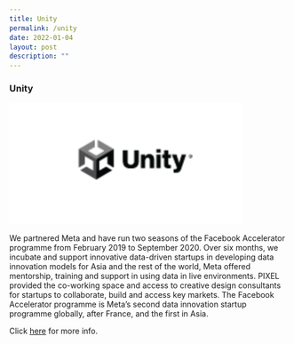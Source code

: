 ```yaml
---
title: Unity
permalink: /unity
date: 2022-01-04
layout: post
description: ""
---
```

### Unity

![Alt text for image on Isomer site](/images/Unity.png)

We partnered Meta and have run two seasons of the Facebook Accelerator programme from February 2019 to September 2020. Over six months, we incubate and support innovative data-driven startups in developing data innovation models for Asia and the rest of the world, Meta offered mentorship, training and support in using data in live environments. PIXEL provided the co-working space and access to creative design consultants for startups to collaborate, build and access key markets. The Facebook Accelerator programme is Meta’s second data innovation startup programme globally, after France, and the first in Asia.

Click [here](https://blog-e.lab7sg.com/archives/1137) for more info.